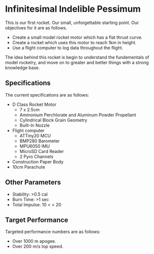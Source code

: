 # Infinitesimal Indelible Pessimum
  This is our first rocket. Our small, unforgettable starting point. Our objectives for it are as follows.
  - Create a small model rocket motor which has a flat thrust curve.
  - Create a rocket which uses this motor to reach 1km in height.
  - Use a flight computer to log data throughout the flight.


  The idea behind this rocket is begin to understand the fundementals of model rocketry, and move on to greater and better things with a strong knowledge base.

## Specifications
  The current specifications are as follows:
  - D Class Rocket Motor
    * 7 x 2.5cm
    * Ammonium Perchlorate and Aluminum Powder Propellant
    * Cylindrical Block Grain Geometry
    * Built-In Nozzle
  - Flight computer
    * ATTiny20 MCU
    * BMP280 Barometer
    * MPU6050 IMU
    * MicroSD Card Reader
    * 2 Pyro Channels
  - Construction Paper Body
  - 10cm Parachute

## Other Parameters
  - Stability: >0.5 cal
  - Burn Time: >1 sec
  - Total Impulse: 10 <  > 20

## Target Performance
  Targeted performance numbers are as follows:
  - Over 1000 m apogee.
  - Over 200 m/s top speed. 